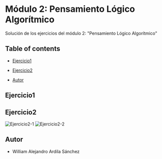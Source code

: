 # Módulo 2: Pensamiento Lógico Algorítmico

Solución de los ejercicios del módulo 2: "Pensamiento Lógico Algorítmico"

## Table of contents

- [Ejercicio1](#Ejercicio1)

- [Ejercicio2](#Ejercicio2)

- [Autor](#autor)

## Ejercicio1


## Ejercicio2

![](https://i.imgur.com/T0f0AEU.png "Ejercicio2-1")
![](https://i.imgur.com/jRUUyNy.png "Ejercicio2-2")

## Autor

- William Alejandro Ardila Sánchez